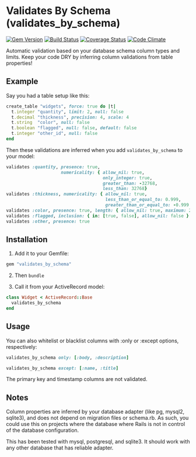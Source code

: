 # Validates By Schema (validates_by_schema)
[![Gem Version](http://img.shields.io/gem/v/validates_by_schema.svg?style=flat)](https://rubygems.org/gems/validates_by_schema)
[![Build Status](http://img.shields.io/travis/joshwlewis/validates_by_schema.svg?style=flat)](https://travis-ci.org/joshwlewis/validates_by_schema)
[![Coverage Status](http://img.shields.io/coveralls/joshwlewis/validates_by_schema.svg?style=flat)](https://coveralls.io/r/joshwlewis/validates_by_schema)
[![Code Climate](http://img.shields.io/codeclimate/maintainability/joshwlewis/validates_by_schema.svg?style=flat)](https://codeclimate.com/github/joshwlewis/validates_by_schema)


Automatic validation based on your database schema column types and limits. Keep your code DRY by inferring column validations from table properties!

## Example

Say you had a table setup like this:

```ruby
create_table "widgets", force: true do |t|
  t.integer "quantity", limit: 2, null: false
  t.decimal "thickness", precision: 4, scale: 4
  t.string  "color", null: false
  t.boolean "flagged", null: false, default: false
  t.integer "other_id", null: false
end
```

Then these validations are inferred when you add `validates_by_schema` to your model:

```ruby
validates :quantity, presence: true,
                     numericality: { allow_nil: true,
                                     only_integer: true,
                                     greater_than: -32768,
                                     less_than: 32768}
validates :thickness, numericality: { allow_nil: true,
                                      less_than_or_equal_to: 0.999,
                                      greater_than_or_equal_to: -0.999 }
validates :color, presence: true, length: { allow_nil: true, maximum: 255 }
validates :flagged, inclusion: { in: [true, false], allow_nil: false }
validates :other, presence: true
```

## Installation

1. Add it to your Gemfile:

```ruby
gem "validates_by_schema"
```

2. Then `bundle`

3. Call it from your ActiveRecord model:

```ruby
class Widget < ActiveRecord::Base
  validates_by_schema
end
```

## Usage

You can also whitelist or blacklist columns with :only or :except options, respectively:

```ruby
validates_by_schema only: [:body, :description]
```

```ruby
validates_by_schema except: [:name, :title]
```

The primary key and timestamp columns are not validated.

## Notes

Column properties are inferred by your database adapter (like pg, mysql2, sqlite3), and does not depend on migration files or schema.rb. As such, you could use this on projects where the database where Rails is not in control of the database configuration.

This has been tested with mysql, postgresql, and sqlite3. It should work with any other database that has reliable adapter.
